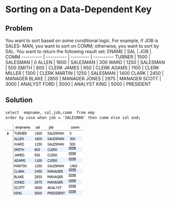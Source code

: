 # Sorting on a Data-Dependent Key

## Problem

You want to sort based on some conditional logic. For example, if JOB is SALES‐
MAN, you want to sort on COMM; otherwise, you want to sort by SAL. You want to
return the following result set:
ENAME | SAL | JOB | COMM
---------- | ---------- | --------- | ----------
TURNER | 1500 | SALESMAN | 0
ALLEN | 1600 | SALESMAN | 300
WARD | 1250 | SALESMAN | 500
SMITH | 800 | CLERK
JAMES | 950 | CLERK
ADAMS | 1100 | CLERK
MILLER | 1300 | CLERK
MARTIN | 1250 | SALESMAN | 1400
CLARK | 2450 | MANAGER
BLAKE | 2850 | MANAGER
JONES | 2975 | MANAGER
SCOTT | 3000 | ANALYST
FORD | 3000 | ANALYST
KING | 5000 | PRESIDENT

## Solution 

    select  empname, sal,job,comm  from emp 
    order by case when job = 'SALESMAN' then comm else sal end;

![sorting_data_dependent](./images/sorting_data_dependent.png)
